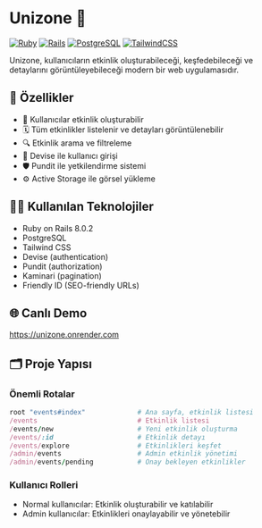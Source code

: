 # Unizone 🎉

[![Ruby](https://img.shields.io/badge/Ruby-3.2.x-red.svg)](https://www.ruby-lang.org/)
[![Rails](https://img.shields.io/badge/Rails-8.0.2-red.svg)](https://rubyonrails.org/)
[![PostgreSQL](https://img.shields.io/badge/PostgreSQL-14.x-blue.svg)](https://www.postgresql.org/)
[![TailwindCSS](https://img.shields.io/badge/TailwindCSS-3.x-38B2AC.svg)](https://tailwindcss.com/)

Unizone, kullanıcıların etkinlik oluşturabileceği, keşfedebileceği ve detaylarını görüntüleyebileceği modern bir web uygulamasıdır.

## 🚀 Özellikler

- 📝 Kullanıcılar etkinlik oluşturabilir
- 🗓️ Tüm etkinlikler listelenir ve detayları görüntülenebilir
- 🔍 Etkinlik arama ve filtreleme
- 👤 Devise ile kullanıcı girişi
- 🛡️ Pundit ile yetkilendirme sistemi
- ⚙️ Active Storage ile görsel yükleme

## 🧑‍💻 Kullanılan Teknolojiler

- Ruby on Rails 8.0.2
- PostgreSQL
- Tailwind CSS
- Devise (authentication)
- Pundit (authorization)
- Kaminari (pagination)
- Friendly ID (SEO-friendly URLs)


## 🌐 Canlı Demo

https://unizone.onrender.com

## 🗂️ Proje Yapısı

### Önemli Rotalar
```ruby
root "events#index"             # Ana sayfa, etkinlik listesi
/events                         # Etkinlik listesi
/events/new                     # Yeni etkinlik oluşturma
/events/:id                     # Etkinlik detayı
/events/explore                 # Etkinlikleri keşfet
/admin/events                   # Admin etkinlik yönetimi
/admin/events/pending           # Onay bekleyen etkinlikler
```

### Kullanıcı Rolleri
- Normal kullanıcılar: Etkinlik oluşturabilir ve katılabilir
- Admin kullanıcılar: Etkinlikleri onaylayabilir ve yönetebilir
